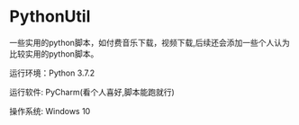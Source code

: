 # PythonUtil
一些实用的python脚本，如付费音乐下载，视频下载,后续还会添加一些个人认为比较实用的python脚本。

运行环境：Python 3.7.2

运行软件: PyCharm(看个人喜好,脚本能跑就行)

操作系统: Windows 10

